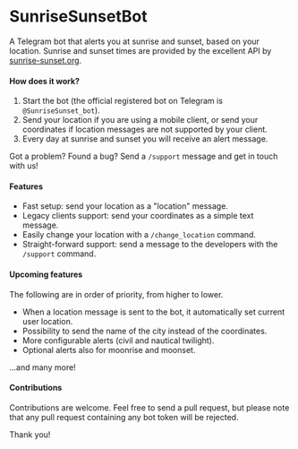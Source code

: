 # SunriseSunsetBot
A Telegram bot that alerts you at sunrise and sunset, based on your location. Sunrise and sunset times are provided by the excellent API by [sunrise-sunset.org](http://sunrise-sunset.org).

#### How does it work?
1. Start the bot (the official registered bot on Telegram is `@SunriseSunset_bot`).
2. Send your location if you are using a mobile client, or send your coordinates if location messages are not supported by your client.
3. Every day at sunrise and sunset you will receive an alert message.

Got a problem? Found a bug? Send a `/support` message and get in touch with us!

#### Features
* Fast setup: send your location as a "location" message.
* Legacy clients support: send your coordinates as a simple text message.
* Easily change your location with a `/change_location` command.
* Straight-forward support: send a message to the developers with the `/support` command.

#### Upcoming features
The following are in order of priority, from higher to lower.
* When a location message is sent to the bot, it automatically set current user location.
* Possibility to send the name of the city instead of the coordinates.
* More configurable alerts (civil and nautical twilight).
* Optional alerts also for moonrise and moonset.

...and many more!

#### Contributions
Contributions are welcome. Feel free to send a pull request, but please note that any pull request containing any bot token will be rejected.

Thank you!
